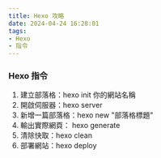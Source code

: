 ```yaml
---
title: Hexo 攻略
date: 2024-04-24 16:28:01
tags: 
- Hexo
- 指令
---
```


### Hexo 指令
1. 建立部落格：hexo init 你的網站名稱 
2. 開啟伺服器：hexo server
3. 新增一篇部落格：hexo new "部落格標題"
4. 輸出實際網頁： hexo generate
5. 清除快取：hexo clean
6. 部署網站：hexo deploy